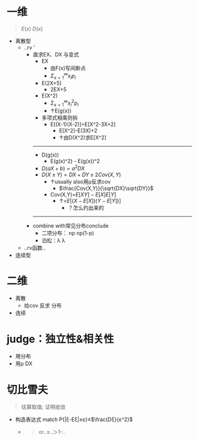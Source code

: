 # 一维
>$E(x)$ $D(x)$

- 离散型
    - ..rv ' 
        - 直求EX、DX 与变式
            - EX
                - 由F(x)写间断点
                - $\Sigma_{x=1}^\infty x_i p_i$
            - E(2X+5)
                - 2EX+5
            - E(X^2)
                - $\Sigma_{x=1}^\infty x^2_i p_i$
                - ↑E(g(x))
            - 多项式相乘则拆
                - E[(X-1)(X-2)]=E[X^2-3X+2]
                    - E[X^2]-E(3X)+2
                    - ↑由D(X^2)求E[X^2]
            - --
            - D(g(x))
                - E(g(x)^2) - E(g(x))^2
            - $D(aX+b)=a^2DX$
            - $D(X \pm Y)=DX+DY \pm 2Cov(X,Y)$
                - ↑usually also用ρ反求cov
                    - $\frac{Cov(X,Y)}{\sqrt{DX}\sqrt{DY}}$
                - Cov(X,Y)=$E[XY] - E[X]E[Y]$
                    -  ↑=$E[(X - E[X])(Y - E[Y])]$
                        - ？怎么约出来的
            - --
        - combine with常见分布conclude
            - 二项分布： np np(1-p)
            - 泊松：λ λ
    - ..rv函数..
- 连续型

# 二维
- 离散
    - 给cov 反求 分布
- 连续

# 

# judge：独立性&相关性
- 用分布
- 用ρ DX
# 切比雪夫
>估算取值; 证明收敛
- 构造表达式 match P{|ξ-Eξ|≥ε}≤$\frac{Dξ}{ε^2}$
   - >or..≤..＞1-..
